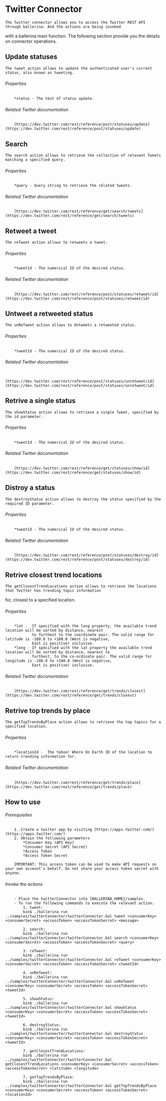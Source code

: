# Twitter Connector

    The Twitter connector allows you to access the Twitter REST API through ballerina. And the actions are being invoked
with a ballerina main function. The following section provide you the details on connector operations.

## Update statuses
    The tweet action allows to update the authenticated user's current status, also known as tweeting.

###### Properties
        *status - The text of status update.

###### Related Twitter documentation
        [https://dev.twitter.com/rest/reference/post/statuses/update](https://dev.twitter.com/rest/reference/post/statuses/update)

## Search
    The search action allows to retrieve the collection of relevant Tweets matching a specified query.

###### Properties
        *query - Query string to retrieve the related tweets.

###### Related Twitter documentation
        [https://dev.twitter.com/rest/reference/get/search/tweets](https://dev.twitter.com/rest/reference/get/search/tweets)

## Retweet a tweet
    The reTweet action allows to retweets a tweet.

###### Properties
        *tweetId - The numerical ID of the desired status.

###### Related Twitter documentation
        [https://dev.twitter.com/rest/reference/post/statuses/retweet/id](https://dev.twitter.com/rest/reference/post/statuses/retweet/id)

## Untweet a retweeted status
    The unReTweet action allows to Untweets a retweeted status.

###### Properties
        *tweetId - The numerical ID of the desired status.

###### Related Twitter documentation
        [https://dev.twitter.com/rest/reference/post/statuses/unretweet/id](https://dev.twitter.com/rest/reference/post/statuses/unretweet/id)

## Retrive a single status
    The showStatus action allows to retrieve a single Tweet, specified by the id parameter.

###### Properties
        *tweetId - The numerical ID of the desired status.

###### Related Twitter documentation
        [https://dev.twitter.com/rest/reference/get/statuses/show/id](https://dev.twitter.com/rest/reference/get/statuses/show/id)

## Distroy a status
    The destroyStatus action allows to destroy the status specified by the required ID parameter.

###### Properties
        *tweetId - The numerical ID of the desired status.

###### Related Twitter documentation
        [https://dev.twitter.com/rest/reference/post/statuses/destroy/id](https://dev.twitter.com/rest/reference/post/statuses/destroy/id)

## Retrive closest trend locations
    The getClosestTrendLocations action allows to retrieve the locations that Twitter has trending topic information
for, closest to a specified location.

###### Properties
        *lat -  If specified with the long property, the available trend location will be sorted by distance, nearest
                to furthest to the coordinate pair. The valid range for latitude is -180.0 to +180.0 (West is negative,
                East is positive) inclusive.
        *long - If specified with the lat property the available trend location will be sorted by distance, nearest to
                furthest, to the co-ordinate pair. The valid range for longitude is -180.0 to +180.0 (West is negative,
                East is positive) inclusive.

###### Related Twitter documentation
        [https://dev.twitter.com/rest/reference/get/trends/closest](https://dev.twitter.com/rest/reference/get/trends/closest)

## Retrive top trends by place
    The getTopTrendsByPlace action allows to retrieve the top topics for a specified location.

###### Properties
        *locationId -  The Yahoo! Where On Earth ID of the location to return trending information for.

###### Related Twitter documentation
        [https://dev.twitter.com/rest/reference/get/trends/place](https://dev.twitter.com/rest/reference/get/trends/place)

## How to use

###### Prerequisites
        1. Create a twitter app by visiting [https://apps.twitter.com/](https://apps.twitter.com/)
        2. Obtain the following parameters
            *Consumer Key (API Key)
            *Consumer Secret (API Secret)
            *Access Token
            *Access Token Secret

        IMPORTANT: This access token can be used to make API requests on your own account's behalf. Do not share your access token secret with anyone.

###### Invoke the actions
        - Place the twitterConnector into {BALLERINA_HOME}/samples.
        - To run the following commands to execute the relevant action.
            1. tweet:
            bin$ ./ballerina run ../samples/twitterConnector/twitterConnector.bal tweet <consumerKey> <consumerSecret> <accessToken> <accessTokenSecret> <message>

            2. search:
            bin$ ./ballerina run ../samples/twitterConnector/twitterConnector.bal search <consumerKey> <consumerSecret> <accessToken> <accessTokenSecret> <query>

            3. reTweet:
            bin$ ./ballerina run ../samples/twitterConnector/twitterConnector.bal reTweet <consumerKey> <consumerSecret> <accessToken> <accessTokenSecret> <tweetId>

            4. unReTweet:
            bin$ ./ballerina run ../samples/twitterConnector/twitterConnector.bal unReTweet <consumerKey> <consumerSecret> <accessToken> <accessTokenSecret> <tweetId>

            5. showStatus:
            bin$ ./ballerina run ../samples/twitterConnector/twitterConnector.bal showStatus <consumerKey> <consumerSecret> <accessToken> <accessTokenSecret> <tweetId>

            6. destroyStatus:
            bin$ ./ballerina run ../samples/twitterConnector/twitterConnector.bal destroyStatus <consumerKey> <consumerSecret> <accessToken> <accessTokenSecret> <tweetId>

            7. getClosestTrendLocations:
            bin$ ./ballerina run ../samples/twitterConnector/twitterConnector.bal getClosestTrendLocations <consumerKey> <consumerSecret> <accessToken> <accessTokenSecret> <latitude> <longitude>

            7. getTopTrendsByPlace:
            bin$ ./ballerina run ../samples/twitterConnector/twitterConnector.bal getTopTrendsByPlace <consumerKey> <consumerSecret> <accessToken> <accessTokenSecret> <locationId>


